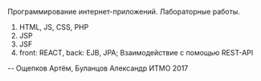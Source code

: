 Программирование интернет-приложений. Лабораторные работы.
1) HTML, JS, CSS, PHP 
2) JSP
3) JSF
4) front: REACT, back: EJB, JPA; Взаимодействие с помощью REST-API

--
Ощепков Артём, Буланцов Александр
ИТМО 2017
